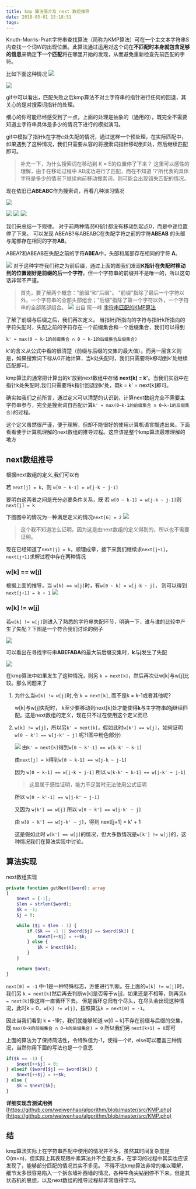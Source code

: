 ```yaml
---
title: kmp 算法简介及 next 数组推导
date: 2018-05-01 15:18:51
tags:
---
```


Knuth-Morris-Pratt字符串查找算法（简称为KMP算法）可在一个主文本字符串S内查找一个词W的出现位置。此算法通过运用对这个词在**不匹配时本身就包含足够的信息**来确定**下一个匹配**将在哪里开始的发现，从而避免重新检查先前匹配的字符。

<!-- more -->

比如下面这种情况
![](http://omjq5ny0e.bkt.clouddn.com/15250626677035.jpg)


![](http://omjq5ny0e.bkt.clouddn.com/15250673175700.gif)

gif中可以看出，匹配失败之后kmp算法不对主字符串的指针进行任何的回退，其关心的是对搜索词指针的处理。

细心的你可能已经感受到了一点，上面的处理是抽象的（通用的），既完全不需要知道主字符串具体是多少的情况下进行的模拟演习。

gif中模拟了指针k在字符c处失配的情况，通过这样一个预处理，在实际匹配中，如果遇到了这种情况，我们只需要从容的将搜索词指针移动到E处，然后继续匹配即可。

> 补充一下，为什么搜索词在移动到 K = E的位置停了下来？
> 这里可以感性的理解，由于在移动过程中 AB成功进行了匹配，而在不知道 ‘?’所代表的具体字符是多少的情况下继续向前移动搜索词，则可能会出现错失匹配的情况。


现在依旧已**ABEABC**作为搜索词，再看几种演习情况

![](http://omjq5ny0e.bkt.clouddn.com/15250699691851.jpg)

![](http://omjq5ny0e.bkt.clouddn.com/15250697769552.jpg)
![](http://omjq5ny0e.bkt.clouddn.com/15250698346450.jpg)
![](http://omjq5ny0e.bkt.clouddn.com/15250698836098.jpg)

我们来总结一下规律。
对于前两种情况K指针都没有移动到起点0，而是中途位置停了下来。
可以发现 ABEAB?与ABEABC在失配字符之前的字符**ABEAB** 的头部与尾部存在相同的字符**AB**。

ABEA?和ABEAB在失配之前的字符**ABEA**中，头部和尾部存在相同的字符 **A**。

![](http://omjq5ny0e.bkt.clouddn.com/15250705065666.jpg)
对于这种字符我们称之为前后缀，通过上面的图我们发现**K指针在失配时移动到的位置刚好是前缀的后一个字符**。但一个字符串的前缀并不是唯一的，所以这句话非常不严谨。


> 首先，要了解两个概念："前缀"和"后缀"。 "前缀"指除了最后一个字符以外，一个字符串的全部头部组合；"后缀"指除了第一个字符以外，一个字符串的全部尾部组合。
> ![](http://omjq5ny0e.bkt.clouddn.com/15250708572240.jpg)
> 出自 阮一峰 [字符串匹配的KMP算法](http://www.ruanyifeng.com/blog/2013/05/Knuth%E2%80%93Morris%E2%80%93Pratt_algorithm.html)

了解了前缀与后缀之后，我们再次定义。
当指针j所指向的字符与指针k所指向的字符失配时，失配之前的字符存在一个前缀集合和一个后缀集合，我们可以得到 

`k' = max(0 ~ k-1的前缀集合 ∩ 0 ~ k-1的后缀集合后缀集合)`

k'的含义从公式中看的很清楚（前缀与后缀的交集的最大值）。而另一层含义则是，如果搜索词下标从0开始计算，当k处失配时，我们只需要将k移动到k'处继续匹配即可。

kmp算法的通常把计算出的k'放到next数组中存储
**next[k] = k'**。当我们实战中在指针k处失配时,我们只需要将k指针回退到k'处，既k = k' = next[k]即可。

确实如我们之前所言，通过定义可以清楚的认识到，计算next数组完全不需要主字符串参与，完全是搜索词自匹配计算`k' = max(0~k-1的前缀集合 ∩ 0~k-1的后缀集合)`的过程。

这个定义虽然很严谨，便于理解，但却不能很好的使用计算机语言描述出来。下面看看便于计算机理解的next数组的推导过程。这应该是整个kmp算法最难理解的地方

## next数组推导

根据next数组的定义,我们可以有

若 `next[j] = k`，则 `w[0 ~ k-1] = w[j-k ~ j-1]`

要明白这两者之间是充分必要条件关系，既
若 `w[0 ~ k-1] = w[j-k ~ j-1]`则`next[j] = k`

下图图中的情况为一种满足定义的情况`next[6] = 2`
![](http://omjq5ny0e.bkt.clouddn.com/15251567062585.jpg)




> 这个我不知道怎么证明，因为这是由next数组的定义得到的，所以也不需要证明。

现在已经知道了`next[j] = k`，顺理成章，接下来我们继续求`next[j+1]`，`next[j+1]`求解过程中存在两种情况

### w[k] == w[j]
根据上面的推导，当 `w[k] == w[j]`时，有`w[0 ~ k] = w[j-k ~ j]`， 则可以得到 `next[j+1] = k + 1`
![](http://omjq5ny0e.bkt.clouddn.com/15251568780076.jpg)


### w[k] != w[j]

若`w[k] != w[j]`则进入了熟悉的字符串失配环节，明确一下，谁与谁的比较中产生了失配？下图是一个符合我们讨论的例子

![](http://omjq5ny0e.bkt.clouddn.com/15251569142399.jpg)

可以看出在寻找字符串**ABEFABA**的最大前后缀交集时，**k**与**j**发生了失配

![](http://omjq5ny0e.bkt.clouddn.com/15251570164284.jpg)

    
在kmp算法中如果发生了这种情况，则另 `k = next[k]`，然后再次让w[k]与w[j]比较。那么问题来了

1. 为什么当`w[k] != w[j]`时,令 `k = next[k]`, 而不是k = k-1或者其他呢?
    
    w[k]与w[j]失配时， k至少要移动到next[k]处才能使得**k**与主字符串的**j**继续匹配。这是next数组的定义，现在只不过在使用这个定义而已

2. `w[k] != w[j]`，所以另`k' = next[k]`，假如此时`w[k'] == w[j]`，如何证明 `w[0 ~ k'] == w[j-k' ~ j]` 呢?(图中粉色部分)
    
    ![](http://omjq5ny0e.bkt.clouddn.com/15251572646346.jpg)
    由`k' = next[k]`得到`w[0 ~ k'-1] == w[k-k' ~ k-1]`
    
    由`next[j] = k`得到`w[0 ~ k-1] == w[j-k ~ j-1]`
    
    因为 `w[0 ~ k-1] == w[j-k ~ j-1]`
    所以 `w[k-k' ~ k-1] == w[j-k' ~ j-1]`
    > 这里属于感性证明，能力不足暂时无法使用公式证明
    
    所以 `w[0 ~ k'-1] == w[j-k' ~ j-1]` 
    
    又因为 `w[k'] == w[j]`
    所以 `w[0 ~ k'] == w[j-k' ~ j]`
    
    由 `w[0 ~ k'] == w[j-k' ~ j]`，得到 next[j+1] = k' + 1
    
    这是假如此时 `w[k'] == w[j]`的情况，但大多数情况是`w[k'] != w[j]`的，这种情况我们在算法实现中讨论。

## 算法实现

next数组实现

```php
private function getNext($word): array
{
    $next = [-1];
    $len = strlen($word);
    $k = -1;
    $j = 0;

    while ($j < $len - 1) {
        if ($k == -1 || $word[$j] == $word[$k]) {
            $next[++$j] = ++$k;
        } else {
            $k = $next[$k];
        }
    }

    return $next;
}
```
`next[0] = -1` 中-1是一种特殊标志，方便进行判断。在上面的`w[k] != w[j]`时，我们另 `k = next[k]`然后再去判断w[k]是否等于w[j]，如果还是不相等，则再另`k = next[k]`像这样一直循环下去。
但是循环总归有个尽头，在尽头会出现这种情况，此时k = 0，`w[k] != w[j]`，按照算法`k = next[0] = -1`。

因此当我们看到 k = -1时，我们就能够知道 w[0 ~ k]不存在前缀与后缀的交集，既 `max(0~k的前缀集合 ∩ 0~k的后缀集合) = 0` 所以我们另 `next[k+1] = 0`即可

上面的算法为了保持简洁性，令特殊值为-1，使得一个if，else可以覆盖三种情况，当然你用下面的写法也是一个意思

```php
if($k == -1) {
    $next[++$j] = 0;
} elseif ($word[$j] == $word[$k]) {
    $next[++$j] = ++$k;
} else {
    $k = $next[$k];
}

```

**详细实现含测试用例**
[https://github.com/weiwenhao/algorithm/blob/master/src/KMP.php](https://github.com/weiwenhao/algorithm/blob/master/src/KMP.php)


## 结
kmp算法实际上在字符串匹配中使用的情况并不多，虽然其时间复杂度是O(m+n)，但实际上其表现跟朴素算法并不会差太多，在学习的过程中其实也应该发现了，能够部分匹配的情况其实不多见。
不得不说kmp算法非常的难以理解，细节太多很容易陷入一个拆东墙补西墙的情况，各种牛角尖钻到停不下来。但是其状态机的思想，以及next数组的推导过程却非常值得学习。

